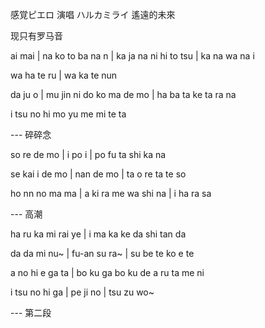 感覚ピエロ 演唱 ハルカミライ 遙遠的未來

现只有罗马音

ai mai | na ko to ba na n | ka ja na ni hi to tsu | ka na wa na i

wa ha te ru | wa ka te nun 

da ju o | mu jin ni do ko ma de mo | ha ba ta ke ta ra na 

i tsu no hi mo yu me mi te ta 

--- 碎碎念

so re de mo | i po i | po fu ta shi ka na 

se kai i de mo | nan de mo | ta o re ta te so 

ho nn no ma ma | a ki ra me wa shi na | i ha ra sa 

--- 高潮

ha ru ka mi rai ye | i ma ka ke da shi tan da 

da da mi nu~ | fu-an su ra~ | su be te ko e te 

a no hi e ga ta | bo ku ga bo ku de a ru ta me ni 

i tsu no hi ga | pe ji no | tsu zu wo~

--- 第二段 